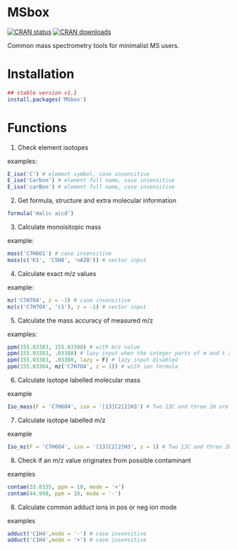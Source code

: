 # MSbox

[![CRAN status](http://www.r-pkg.org/badges/version/MSbox)](https://cran.r-project.org/package=MSbox) 
[![CRAN downloads](http://cranlogs.r-pkg.org/badges/grand-total/MSbox)](https://cran.r-project.org/package=MSbox)


Common mass spectrometry tools for minimalist MS users.

# Installation 

```r
## stable version v1.1
install.packages('MSbox')
```

# Functions

1. Check element isotopes

examples:

```r
E_iso('C') # element symbol, case insensitive
E_iso('Carbon') # element full name, case insensitive
E_iso('carBon') # element full name, case insensitive
```

2. Get formula, structure and extra molecular information

```r
formula('malic aicd')
```

3. Calculate monoisitopic mass

example:

```r
mass('C7H6O1') # case insensitive
mass(c('K1', 'C5H8', 'nA20')) # vector input
```

4. Calculate exact m/z values

example:

```r
mz('C7H7O4', z = -1) # case insensitive
mz(c('C7H7O4', 'c1'), z = -1) # vector input
```

5. Calculate the mass accuracy of measured m/z

examples:

```r
ppm(155.03383, 155.03388) # with m/z value
ppm(155.03383, .03388) # lazy input when the integer parts of m and t are the same
ppm(155.03383, .03388, lazy = F) # lazy input disabled
ppm(155.03384, mz('C7H7O4', z = 1)) # with ion formula
```

6. Calculate isotope labelled molecular mass

example

```r
Iso_mass(F = 'C7H6O4', iso = '[13]C2[2]H3') # Two 13C and three 2H are labled. Case insensitive.
```

7. Calculate isotope labelled m/z

example

```r
Iso_mz(F = 'C7H6O4', iso = '[13]C2[2]H3', z = 1) # Two 13C and three 2H are labled. Case insensitive.
```

8. Check if an m/z value originates from possible contaminant

examples

```r
contam(33.0335, ppm = 10, mode = '+')
contam(44.998, ppm = 10, mode = '-')
```

8. Calculate common adduct ions in pos or neg ion mode

examples

```r
adduct('C1H4',mode = '-') # case insensitive
adduct('C1H4',mode = '+') # case insensitive
```
